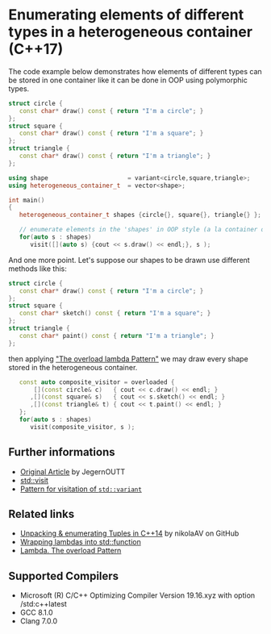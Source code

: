 # Enumerating elements of different types in a heterogeneous container (C++17)
The code example below demonstrates how elements of different types can be stored in one container like it can be done in OOP using polymorphic types. 
```cpp
struct circle {
   const char* draw() const { return "I'm a circle"; }
};
struct square {
   const char* draw() const { return "I'm a square"; }
};
struct triangle {
   const char* draw() const { return "I'm a triangle"; }
};

using shape                      = variant<circle,square,triangle>; 
using heterogeneous_container_t  = vector<shape>; 

int main()
{
   heterogeneous_container_t shapes {circle{}, square{}, triangle{} };

   // enumerate elements in the 'shapes' in OOP style (a la container of polymorphic types)
   for(auto s : shapes)
      visit([](auto s) {cout << s.draw() << endl;}, s );
```
And one more point. Let's suppose our shapes to be drawn use different methods like this:
```cpp
struct circle {
   const char* draw() const { return "I'm a circle"; }
};
struct square {
   const char* sketch() const { return "I'm a square"; }
};
struct triangle {
   const char* paint() const { return "I'm a triangle"; }
};
```
then applying ["The overload lambda Pattern"](https://www.bfilipek.com/2019/02/2lines3featuresoverload.html) we may draw every shape stored in the  heterogeneous container. 
```cpp
   const auto composite_visitor = overloaded {
       [](const circle& c)   { cout << c.draw() << endl; }
      ,[](const square& s)   { cout << s.sketch() << endl; }
      ,[](const triangle& t) { cout << t.paint() << endl; }
   };
   for(auto s : shapes)
      visit(composite_visitor, s );
```

## Further informations
* [Original Article](https://habrahabr.ru/post/332084/) by JegernOUTT
* [std::visit](http://en.cppreference.com/w/cpp/utility/variant/visit)
* [Pattern for visitation of `std::variant`](https://www.bfilipek.com/2019/02/2lines3featuresoverload.html)

## Related links
* [Unpacking & enumerating Tuples in C++14](../../tuple/unpacking_tuples) by nikolaAV on GitHub
* [Wrapping lambdas into std::function](../../function/wrapping_lambdas) 
* [Lambda. The overload Pattern](../../lambda/lambda_overloaded)

## Supported Compilers
* Microsoft (R) C/C++ Optimizing Compiler Version 19.16.xyz with option /std:c++latest
* GCC 8.1.0
* Clang 7.0.0

